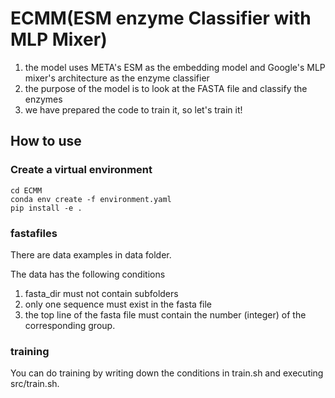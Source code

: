 # ECMM(ESM enzyme Classifier with MLP Mixer)
1. the model uses META's ESM as the embedding model and Google's MLP mixer's architecture as the enzyme classifier 
2. the purpose of the model is to look at the FASTA file and classify the enzymes 
3. we have prepared the code to train it, so let's train it!
## How to use

### Create a virtual environment

```
cd ECMM
conda env create -f environment.yaml
pip install -e .
```

### fastafiles

There are data examples in data folder.

The data has the following conditions

1. fasta_dir must not contain subfolders 
2. only one sequence must exist in the fasta file 
3. the top line of the fasta file must contain the number (integer) of the corresponding group.


### training

You can do training by writing down the conditions in train.sh and executing src/train.sh.

